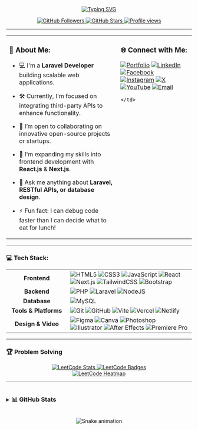 <div align="center">
  <a href="https://git.io/typing-svg"><img src="https://readme-typing-svg.demolab.com?font=Fira+Code&weight=700&size=30&pause=1000&color=38b2ac&center=true&vCenter=true&width=700&lines=Hi+there%2C+I'm+Mahfuz+Ahmed+Zisan+%F0%9F%91%8B;A+Passionate+Laravel+Developer;Full-Stack+Enthusiast;Always+Learning+New+Things" alt="Typing SVG" /></a>
</div>

<p align="center">
  <a href="https://github.com/mahfuzahmedzisan?tab=followers">
    <img src="https://img.shields.io/github/followers/mahfuzahmedzisan?label=Followers&style=social" alt="GitHub Followers">
  </a>
  <a href="https://github.com/mahfuzahmedzisan?tab=stars">
    <img src="https://img.shields.io/github/stars/mahfuzahmedzisan?style=social" alt="GitHub Stars">
  </a>
  <a href="https://komarev.com/ghpvc/?username=mahfuzahmedzisan">
    <img src="https://komarev.com/ghpvc/?username=mahfuzahmedzisan&label=Profile%20views&color=0e75b6&style=flat" alt="Profile views" />
  </a>
</p>

---

<table>
  <tr>
    <td valign="top" width="60%">

### 💫 About Me:

- 💻 I'm a **Laravel Developer** building scalable web applications.
- 🛠️ Currently, I'm focused on integrating third-party APIs to enhance functionality.
- 🤝 I’m open to collaborating on innovative open-source projects or startups.
- 🌱 I'm expanding my skills into frontend development with **React.js** & **Next.js**.
- 💬 Ask me anything about **Laravel, RESTful APIs, or database design**.
- ⚡ Fun fact: I can debug code faster than I can decide what to eat for lunch!

    </td>
    <td valign="top" width="40%">

### 🌐 Connect with Me:

<p align="left">
  <a href="https://mahfuz-ahmed.vercel.app" target="_blank"><img src="https://img.shields.io/badge/Portfolio-000000?style=for-the-badge&logo=ko-fi&logoColor=white" alt="Portfolio"/></a>
  <a href="https://linkedin.com/in/mahfuz-ahmed-zisan" target="_blank"><img src="https://img.shields.io/badge/LinkedIn-%230077B5.svg?&style=for-the-badge&logo=linkedin&logoColor=white" alt="LinkedIn"/></a>
  <a href="https://facebook.com/mahfuz.ahmed.zisan" target="_blank"><img src="https://img.shields.io/badge/Facebook-%231877F2.svg?&style=for-the-badge&logo=Facebook&logoColor=white" alt="Facebook"/></a>
  <a href="https://instagram.com/mahfuz.ahmed.zisan" target="_blank"><img src="https://img.shields.io/badge/Instagram-%23E4405F.svg?&style=for-the-badge&logo=Instagram&logoColor=white" alt="Instagram"/></a>
  <a href="https://x.com/@Mahfuz_Zisan" target="_blank"><img src="https://img.shields.io/badge/X-black.svg?&style=for-the-badge&logo=X&logoColor=white" alt="X"/></a>
  <a href="https://www.youtube.com/channel/UC4u3soo8P07-mYrGrvO7jcw" target="_blank"><img src="https://img.shields.io/badge/YouTube-%23FF0000.svg?&style=for-the-badge&logo=YouTube&logoColor=white" alt="YouTube"/></a>
  <a href="mailto:mahfuz.ahmed.zisan@gmail.com" target="_blank"><img src="https://img.shields.io/badge/Email-D14836?&style=for-the-badge&logo=gmail&logoColor=white" alt="Email"/></a>
</p>

    </td>
  </tr>
</table>

---

### 💻 Tech Stack:
<table width="100%">
  <tr>
    <td align="center" width="150px"><strong>Frontend</strong></td>
    <td>
      <img src="https://img.shields.io/badge/html5-%23E34F26.svg?style=for-the-badge&logo=html5&logoColor=white" alt="HTML5"/>
      <img src="https://img.shields.io/badge/css3-%231572B6.svg?style=for-the-badge&logo=css3&logoColor=white" alt="CSS3"/>
      <img src="https://img.shields.io/badge/javascript-%23323330.svg?style=for-the-badge&logo=javascript&logoColor=%23F7DF1E" alt="JavaScript"/>
      <img src="https://img.shields.io/badge/react-%2320232a.svg?style=for-the-badge&logo=react&logoColor=%2361DAFB" alt="React"/>
      <img src="https://img.shields.io/badge/next.js-%23000000.svg?style=for-the-badge&logo=next.js&logoColor=white" alt="Next.js"/>
      <img src="https://img.shields.io/badge/tailwindcss-%2338B2AC.svg?style=for-the-badge&logo=tailwind-css&logoColor=white" alt="TailwindCSS"/>
      <img src="https://img.shields.io/badge/bootstrap-%238511FA.svg?style=for-the-badge&logo=bootstrap&logoColor=white" alt="Bootstrap"/>
    </td>
  </tr>
  <tr>
    <td align="center"><strong>Backend</strong></td>
    <td>
      <img src="https://img.shields.io/badge/php-%23777BB4.svg?style=for-the-badge&logo=php&logoColor=white" alt="PHP"/>
      <img src="https://img.shields.io/badge/laravel-%23FF2D20.svg?style=for-the-badge&logo=laravel&logoColor=white" alt="Laravel"/>
      <img src="https://img.shields.io/badge/node.js-6DA55F?style=for-the-badge&logo=node.js&logoColor=white" alt="NodeJS"/>
    </td>
  </tr>
  <tr>
    <td align="center"><strong>Database</strong></td>
    <td>
      <img src="https://img.shields.io/badge/mysql-4479A1.svg?style=for-the-badge&logo=mysql&logoColor=white" alt="MySQL"/>
    </td>
  </tr>
  <tr>
    <td align="center"><strong>Tools & Platforms</strong></td>
    <td>
      <img src="https://img.shields.io/badge/git-%23F05033.svg?style=for-the-badge&logo=git&logoColor=white" alt="Git"/>
      <img src="https://img.shields.io/badge/github-%23121011.svg?style=for-the-badge&logo=github&logoColor=white" alt="GitHub"/>
      <img src="https://img.shields.io/badge/vite-%23646CFF.svg?style=for-the-badge&logo=vite&logoColor=white" alt="Vite"/>
      <img src="https://img.shields.io/badge/vercel-%23000000.svg?style=for-the-badge&logo=vercel&logoColor=white" alt="Vercel"/>
      <img src="https://img.shields.io/badge/netlify-%23000000.svg?style=for-the-badge&logo=netlify&logoColor=#00C7B7" alt="Netlify"/>
    </td>
  </tr>
  <tr>
    <td align="center"><strong>Design & Video</strong></td>
    <td>
      <img src="https://img.shields.io/badge/figma-%23F24E1E.svg?style=for-the-badge&logo=figma&logoColor=white" alt="Figma"/>
      <img src="https://img.shields.io/badge/Canva-%2300C4CC.svg?style=for-the-badge&logo=Canva&logoColor=white" alt="Canva"/>
      <img src="https://img.shields.io/badge/adobe%20photoshop-%2331A8FF.svg?style=for-the-badge&logo=adobe%20photoshop&logoColor=white" alt="Photoshop"/>
      <img src="https://img.shields.io/badge/adobe%20illustrator-%23FF9A00.svg?style=for-the-badge&logo=adobe%20illustrator&logoColor=white" alt="Illustrator"/>
      <img src="https://img.shields.io/badge/Adobe%20After%20Effects-9999FF.svg?style=for-the-badge&logo=Adobe%20After%20Effects&logoColor=white" alt="After Effects"/>
      <img src="https://img.shields.io/badge/Adobe%20Premiere%20Pro-9999FF.svg?style=for-the-badge&logo=Adobe%20Premiere%20Pro&logoColor=white" alt="Premiere Pro"/>
    </td>
  </tr>
</table>

---

### 🏆 Problem Solving

<p align="center">
  <a href="https://leetcode.com/mahfuzahmedzisan/" target="_blank">
    <img src="https://leetcard.jacoblin.cool/mahfuzahmedzisan?theme=dark&font=Fira%20Code" alt="LeetCode Stats"/>
  </a>
  <a href="https://leetcode.com/mahfuzahmedzisan/" target="_blank">
    <img src="https://leetcard.jacoblin.cool/mahfuzahmedzisan?theme=dark&font=Fira%20Code&ext=badges" alt="LeetCode Badges"/>
  </a>
  <br/>
  <a href="https://leetcode.com/mahfuzahmedzisan/" target="_blank">
    <img src="https://leetcard.jacoblin.cool/mahfuzahmedzisan?theme=dark&font=Fira%20Code&ext=heatmap" alt="LeetCode Heatmap"/>
  </a>
</p>

---

<details>
<summary>
  <h3 style="display: inline-block;">📊 GitHub Stats</h3>
</summary>
<p align="center">
  <img src="https://github-readme-stats.vercel.app/api?username=mahfuzahmedzisan&theme=dark&hide_border=false&include_all_commits=true&count_private=true" alt="Mahfuz's GitHub Stats"/>
  <br/>
  <img src="https://nirzak-streak-stats.vercel.app/?user=mahfuzahmedzisan&theme=dark&hide_border=false" alt="Mahfuz's GitHub Streak"/>
  <br/>
  <img src="https://github-readme-stats.vercel.app/api/top-langs/?username=mahfuzahmedzisan&theme=dark&hide_border=false&include_all_commits=true&count_private=true&layout=compact" alt="Mahfuz's Top Languages"/>
</p>
</details>

<br clear="both">

<div align="center">
  <img src="https://raw.githubusercontent.com/maurodesouza/maurodesouza/output/snake.svg" alt="Snake animation" />
</div>
